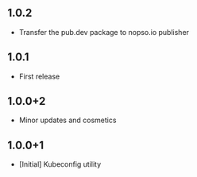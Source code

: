 ## 1.0.2
- Transfer the pub.dev package to nopso.io publisher

## 1.0.1
- First release

## 1.0.0+2
- Minor updates and cosmetics

## 1.0.0+1
- [Initial] Kubeconfig utility

